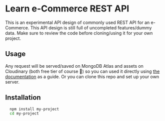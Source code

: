 # Learn e-Commerce REST API

This is an experimental API design of commonly used REST API for an e-Commerce.
This API design is still full of uncompleted features/dummy data. Make sure to review the code before cloning/using it for your own project.

## Usage

Any request will be served/saved on MongoDB Atlas and assets on Cloudinary (both free tier of course :slightly_smiling_face:) so you can used it directly using [the documentation](https://expressjs.com/) as a guide. Or you can clone this repo and set up your own server.

## Installation

```bash
  npm install my-project
  cd my-project
```
